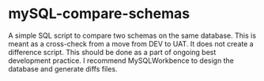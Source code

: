 # mySQL-compare-schemas
A simple SQL script to compare two schemas on the same database. This is meant as a cross-check from a move from DEV to UAT. It does not create a difference script. This should be done as a part of ongoing best development practice. I recommend MySQLWorkbence to design the database and generate diffs files.
